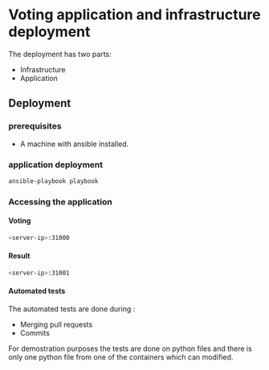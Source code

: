 # Voting application and infrastructure deployment

The deployment has two parts:

 * Infrastructure
 * Application


## Deployment

### prerequisites

 * A machine with ansible installed.

### application deployment


 ```bash
ansible-playbook playbook
 ```

###  Accessing the application

#### Voting

 ```bash
<server-ip>:31000
 ```

#### Result

 ```bash
<server-ip>:31001
 ```

#### Automated tests

The automated tests are done during :

 * Merging pull requests
 * Commits

For demostration purposes the tests are done on python files and there is only one python file from one of the containers which can modified.
